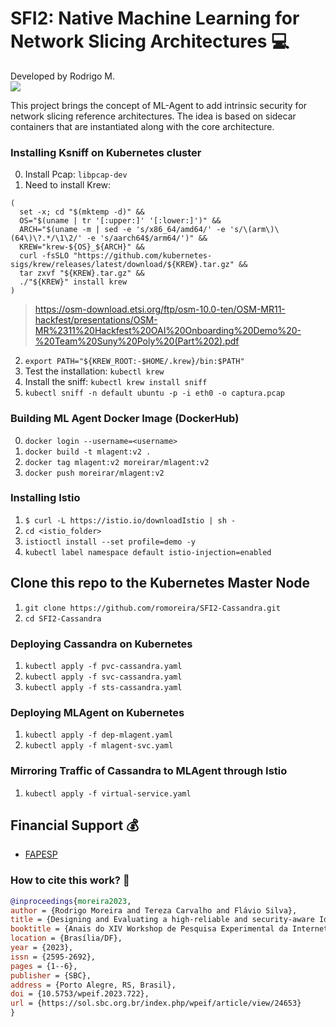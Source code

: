 # SFI2: Native Machine Learning for Network Slicing Architectures :computer:

Developed by Rodrigo M.  <br>
[![](https://img.shields.io/badge/GitHub%20Pages-222222?style=for-the-badge&logo=GitHub%20Pages&logoColor=white)](https://romoreira.github.io)


This project brings the concept of ML-Agent to add intrinsic security for network slicing reference architectures. The idea is based on sidecar containers that are instantiated along with the core architecture.


### Installing Ksniff on Kubernetes cluster

0. Install Pcap: `libpcap-dev`
1. Need to install Krew:

```
(
  set -x; cd "$(mktemp -d)" &&
  OS="$(uname | tr '[:upper:]' '[:lower:]')" &&
  ARCH="$(uname -m | sed -e 's/x86_64/amd64/' -e 's/\(arm\)\(64\)\?.*/\1\2/' -e 's/aarch64$/arm64/')" &&
  KREW="krew-${OS}_${ARCH}" &&
  curl -fsSLO "https://github.com/kubernetes-sigs/krew/releases/latest/download/${KREW}.tar.gz" &&
  tar zxvf "${KREW}.tar.gz" &&
  ./"${KREW}" install krew
)
```
> https://osm-download.etsi.org/ftp/osm-10.0-ten/OSM-MR11-hackfest/presentations/OSM-MR%2311%20Hackfest%20OAI%20Onboarding%20Demo%20-%20Team%20Suny%20Poly%20(Part%202).pdf

2. `export PATH="${KREW_ROOT:-$HOME/.krew}/bin:$PATH"`
3. Test the installation: `kubectl krew`
4. Install the sniff: `kubectl krew install sniff`
5. `kubectl sniff -n default ubuntu -p -i eth0 -o captura.pcap`


### Building ML Agent Docker Image (DockerHub)

0. `docker login --username=<username>`
1. `docker build -t mlagent:v2 .`
2. `docker tag mlagent:v2 moreirar/mlagent:v2`
3. `docker push moreirar/mlagent:v2`

### Installing Istio

1. `$ curl -L https://istio.io/downloadIstio | sh -`
2. `cd <istio_folder>`
3. `istioctl install --set profile=demo -y`
4. `kubectl label namespace default istio-injection=enabled`

## Clone this repo to the Kubernetes Master Node

1. `git clone https://github.com/romoreira/SFI2-Cassandra.git`
2. `cd SFI2-Cassandra`

### Deploying Cassandra on Kubernetes

1. `kubectl apply -f pvc-cassandra.yaml`
2. `kubectl apply -f svc-cassandra.yaml`
3. `kubectl apply -f sts-cassandra.yaml`

### Deploying MLAgent on Kubernetes

1. `kubectl apply -f dep-mlagent.yaml`
2. `kubectl apply -f mlagent-svc.yaml`

### Mirroring Traffic of Cassandra to MLAgent through Istio

1. `kubectl apply -f virtual-service.yaml`


## Financial Support :moneybag:

* [FAPESP](https://fapesp.br/)


### How to cite this work? :newspaper:

```bibtex
@inproceedings{moreira2023,
author = {Rodrigo Moreira and Tereza Carvalho and Flávio Silva},
title = {Designing and Evaluating a high-reliable and security-aware Identity and Access Management for Slicing Architectures},
booktitle = {Anais do XIV Workshop de Pesquisa Experimental da Internet do Futuro},
location = {Brasília/DF},
year = {2023},
issn = {2595-2692},
pages = {1--6},
publisher = {SBC},
address = {Porto Alegre, RS, Brasil},
doi = {10.5753/wpeif.2023.722},
url = {https://sol.sbc.org.br/index.php/wpeif/article/view/24653}
}
```
